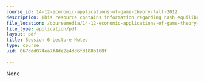 ```yaml
---
course_id: 14-12-economic-applications-of-game-theory-fall-2012
description: This resource contains information regarding nash equilibrium.
file_location: /coursemedia/14-12-economic-applications-of-game-theory-fall-2012/067ddd074ea7f4de2e4dd6fd188b168f_MIT14_12F12_chapter6.pdf
file_type: application/pdf
layout: pdf
title: Session 6 Lecture Notes
type: course
uid: 067ddd074ea7f4de2e4dd6fd188b168f

---
```

None